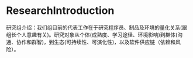 # ResearchIntroduction

研究组介绍：我们组目前的代表工作在于研究程序员、制品及环境的量化关系(跟组长个人意趣有关)。研究对象从个体(成熟度、学习途径、环境影响)到群体(沟通、协作和群智)，到生态(可持续性、可演化性)，以及软件供应链（依赖和风险）。
